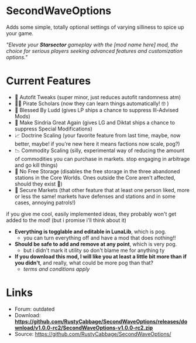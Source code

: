 # SecondWaveOptions
Adds some simple, totally optional settings of varying silliness to spice up your game.

*"Elevate your **Starsector** gameplay with the [mod name here] mod, the choice for serious players seeking advanced features and customization options."*

# Current Features
- 🔫 Autofit Tweaks (super minor, just reduces autofit randomness atm)
- 🏴‍☠️ Pirate Scholars (now they can learn things automatically! 🤓 )
- 📗 Blessed By Ludd (gives LP ships a chance to suppress Ill-Advised Mods)
- 👑 Make Sindria Great Again (gives LG and Diktat ships a chance to suppress Special Modifications)
- 📈 Doctrine Scaling (your favorite feature from last time, maybe, now better, maybe! if you're new here it means factions now scale, pog?)
- 📉 Commodity Scaling (silly, experimental way of reducing the amount of commodities you can purchase in markets. stop engaging in arbitrage and go kill things)
- 📵 No Free Storage (disables the free storage in the three abandoned stations in the Core Worlds. Ones outside the Core aren't affected, should they exist 👀)
- 🔐 Secure Markets (that other feature that at least one person liked, more or less the same! markets have defenses and stations and in some cases, annoying patrols!)

if you give me cool, easily implemented ideas, they probably won't get added to the mod! (but i promise i'll think about it)

- **Everything is togglable and editable in LunaLib**, which is pog.
   - you can turn everything off and have a mod that does nothing!!
- **Should be safe to add and remove at any point**, which is very pog.
   - but i didn't mark it utility so don't blame me for anything ty
- **If you download this mod, I will like you at least a little bit more than if you didn't**, and really, what could be more pog than that?
   - *terms and conditions apply*

# Links
- Forum: outdated 
- Download: **https://github.com/RustyCabbage/SecondWaveOptions/releases/download/v1.0.0-rc2/SecondWaveOptions-v1.0.0-rc2.zip**
- Source: <https://github.com/RustyCabbage/SecondWaveOptions/>